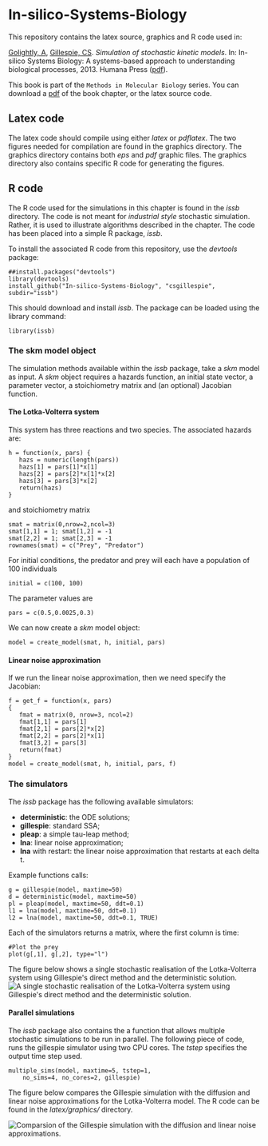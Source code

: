In-silico-Systems-Biology
=========================

This repository contains the latex source, graphics and R code used in:

[Golightly, A](http://www.mas.ncl.ac.uk/~nag48/), [Gillespie, CS](http://www.mas.ncl.ac.uk/~ncsg3/). *Simulation of stochastic kinetic models*. In: In-silico Systems Biology: A systems-based approach to understanding biological processes, 2013. Humana Press ([pdf](https://github.com/csgillespie/In-silico-Systems-Biology/blob/master/latex/sskm.pdf)).

This book is part of the `Methods in Molecular Biology` series. You can download a [pdf](https://github.com/csgillespie/In-silico-Systems-Biology/blob/master/latex/sskm.pdf) of the book chapter, or the latex source code.

Latex code
----------

The latex code should compile using either *latex* or *pdflatex*. The two figures needed for compilation are found in the graphics directory. The graphics directory contains both *eps* and *pdf* graphic files. The graphics directory also contains specific R code for generating the figures.


R code
----------

The R code used for the simulations in this chapter is found in the *issb* directory. The code is not meant for *industrial style* stochastic simulation. Rather, it is used to illustrate algorithms described in the chapter. The code has been placed into a simple R package, *issb*.

To install the associated R code from this repository, use the *devtools* package:

```{r}
##install.packages("devtools")
library(devtools)
install_github("In-silico-Systems-Biology", "csgillespie", subdir="issb")
```

This should download and install *issb*. The package can be loaded using the library command:
```{r}
library(issb)
```

### The skm model object

The simulation methods available within the *issb* package, take a *skm* model as input. A *skm* object requires a hazards function, an initial state vector, a parameter vector, a stoichiometry matrix and (an optional) Jacobian function.

#### The Lotka-Volterra system

This system has three reactions and two species. The associated hazards are:
```{r}
h = function(x, pars) {
   hazs = numeric(length(pars))
   hazs[1] = pars[1]*x[1]
   hazs[2] = pars[2]*x[1]*x[2]
   hazs[3] = pars[3]*x[2]
   return(hazs)
}
```
and stoichiometry matrix

```{r}
smat = matrix(0,nrow=2,ncol=3)
smat[1,1] = 1; smat[1,2] = -1
smat[2,2] = 1; smat[2,3] = -1
rownames(smat) = c("Prey", "Predator")
```
For initial conditions, the predator and prey will each have a population of 100 individuals
```{r}
initial = c(100, 100)
```
The parameter values are
```{r}
pars = c(0.5,0.0025,0.3)
```
We can now create a *skm* model object:

```{r}
model = create_model(smat, h, initial, pars)
```
#### Linear noise approximation

If we run the linear noise approximation, then we need specify the Jacobian:

```{r}
f = get_f = function(x, pars)
{
   fmat = matrix(0, nrow=3, ncol=2)
   fmat[1,1] = pars[1]
   fmat[2,1] = pars[2]*x[2]
   fmat[2,2] = pars[2]*x[1]
   fmat[3,2] = pars[3]
   return(fmat)
}
model = create_model(smat, h, initial, pars, f)
```

### The simulators

The *issb* package has the following available simulators:
 * **deterministic**: the ODE solutions;
 * **gillespie**: standard SSA;
 * **pleap**: a simple tau-leap method;
 * **lna**: linear noise approximation;
 * **lna** with restart: the linear noise approximation that restarts at each delta t.

Example functions calls:
```{r}
g = gillespie(model, maxtime=50)
d = deterministic(model, maxtime=50)
pl = pleap(model, maxtime=50, ddt=0.1)
l1 = lna(model, maxtime=50, ddt=0.1)
l2 = lna(model, maxtime=50, ddt=0.1, TRUE)
```
Each of the simulators returns a matrix, where the first column is time:
```{r}
#Plot the prey
plot(g[,1], g[,2], type="l")
```

The figure below shows a single stochastic realisation of the Lotka-Volterra system using Gillespie's direct method and the deterministic solution.
![A single stochastic realisation of the Lotka-Volterra system using     Gillespie's direct method and the deterministic solution.](https://raw.github.com/csgillespie/In-silico-Systems-Biology/master/latex/graphics/stoc.png)


#### Parallel simulations

The *issb* package also contains the a function that allows multiple stochastic simulations to be run in parallel. The following piece of code, runs the gillespie simulator using two CPU cores. The *tstep* specifies the output time step used.

```{r}
multiple_sims(model, maxtime=5, tstep=1, 
    no_sims=4, no_cores=2, gillespie)
```

The figure below compares the Gillespie simulation with the diffusion and linear noise approximations for the Lotka-Volterra model. The R code can be found in the *latex/graphics/* directory.

![Comparsion of the Gillespie simulation with the diffusion and linear noise approximations.](https://raw.github.com/csgillespie/In-silico-Systems-Biology/master/latex/graphics/comparison.png)
